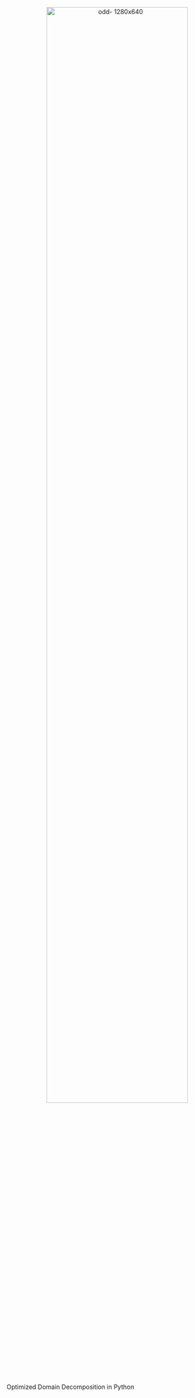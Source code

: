 <p align="center">
  <img src="https://user-images.githubusercontent.com/15614155/74994585-39e82c80-542d-11ea-8cde-a2c2a6f95dbf.png" alt="odd- 1280x640" width="80%"/>
</p>
Optimized Domain Decomposition in Python
